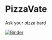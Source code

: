 # PizzaVate
Ask your pizza bard

[![Binder](https://mybinder.org/badge.svg)](https://mybinder.org/v2/gh/fbarresi/PizzaVate/master)
